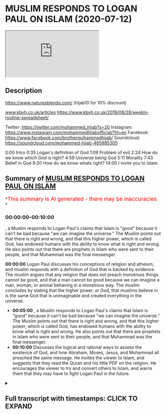 # MUSLIM RESPONDS TO LOGAN PAUL ON ISLAM (2020-07-12)

<iframe loading='lazy' allow='autoplay' src='https://www.youtube.com/embed/W7CdWzs8Lfg'></iframe>

## Description

<https://www.naturesblends.com/> (hijab10 for 10% discount)

www.kbyh.co.uk/articles
<https://www.kbyh.co.uk/2019/08/28/weekly-routine-spreadsheet/>

Twitter: <https://twitter.com/mohammed_hijab?s=20>
Instagram: <https://www.instagram.com/mohammedhijabofficial/?hl=en>
Facebook: <https://www.facebook.com/brothermohammedhijab/>
Soundcloud: <https://soundcloud.com/mohammed-hijab-465985305>

0:00 Intro
0:35 Logan's definition of God
1:09 Problem of evil
2:24 How do we know which God is right?
4:59 Universe being God
5:11 Morality
7:43 Belief in God
9:20 How do we know whats right?
14:00 I invite you to Islam

## Summary of [MUSLIM RESPONDS TO LOGAN PAUL ON ISLAM](https://www.youtube.com/watch?v=W7CdWzs8Lfg)

*<span style="color:red; font-size:125%">This summary is AI generated - there may be inaccuracies</span>. *

### <a onclick="modifyYTiframeseektime('0')">00:00:00-00:10:00</a>

, a Muslim responds to Logan Paul's claims that Islam is "good" because it can't be bad because "we can imagine the universe." The Muslim points out that there is right and wrong, and that this higher power, which is called God, has endowed humans with the ability to know what is right and wrong. He also points out that there are prophets in Islam who were sent to their people, and that Muhammad was the final messenger.

**<a onclick="modifyYTiframeseektime('0')">00:00:00</a>** Logan Paul discusses his conceptions of religion and atheism, and muslim responds with a definition of God that is backed by evidence. The muslim argues that any religion that does not preach monstrous things cannot be good, and that a man cannot be good because we can imagine a man, woman, or animal behaving in a monstrous way. The muslim concludes by stating that the higher power, or God, that muslims believe in is the same God that is unimaginable and created everything in the universe.

* **<a onclick="modifyYTiframeseektime('300')">00:05:00</a>** , a Muslim responds to Logan Paul's claims that Islam is "good" because it can't be bad because "we can imagine the universe." The Muslim points out that there is right and wrong, and that this higher power, which is called God, has endowed humans with the ability to know what is right and wrong. He also points out that there are prophets in Islam who were sent to their people, and that Muhammad was the final messenger.
* **<a onclick="modifyYTiframeseektime('600')">00:10:00</a>** Discusses the logical and rational ways to assess the existence of God, and how Abraham, Moses, Jesus, and Muhammad all preached the same message. He invites the viewer to Islam, and suggests that they read the Quran and his little PDF on the religion. He encourages the viewer to try and convert others to Islam, and warns them that they may have to fight Logan Paul in the future.

<details><summary><h2>Full transcript with timestamps: CLICK TO EXPAND</h2></summary>

<a onclick="modifyYTiframeseektime('0')">0:00:00</a> make sure that you try these supplements  
<a onclick="modifyYTiframeseektime('3')">0:00:03</a> out there very very good very healthy  
<a onclick="modifyYTiframeseektime('5')">0:00:05</a> natural and you can check the link in  
<a onclick="modifyYTiframeseektime('9')">0:00:09</a> the description box that is nature's  
<a onclick="modifyYTiframeseektime('11')">0:00:11</a> blend black seed oil and they have other  
<a onclick="modifyYTiframeseektime('13')">0:00:13</a> things as well  
<a onclick="modifyYTiframeseektime('14')">0:00:14</a> Music  
<a onclick="modifyYTiframeseektime('19')">0:00:19</a> so I was watching this really  
<a onclick="modifyYTiframeseektime('21')">0:00:21</a> interesting podcast from Logan pool and  
<a onclick="modifyYTiframeseektime('22')">0:00:22</a> what he was talking about in that  
<a onclick="modifyYTiframeseektime('24')">0:00:24</a> podcast was some of his conceptions  
<a onclick="modifyYTiframeseektime('26')">0:00:26</a> about religion and I found it intriguing  
<a onclick="modifyYTiframeseektime('27')">0:00:27</a> so I wanted to respond to it the first  
<a onclick="modifyYTiframeseektime('30')">0:00:30</a> thing he says which I found really  
<a onclick="modifyYTiframeseektime('31')">0:00:31</a> intriguing is how he defines what he  
<a onclick="modifyYTiframeseektime('34')">0:00:34</a> believes in so he says III I think  
<a onclick="modifyYTiframeseektime('36')">0:00:36</a> there's some sort of unimaginable thing  
<a onclick="modifyYTiframeseektime('42')">0:00:42</a> that made us in this universe and  
<a onclick="modifyYTiframeseektime('44')">0:00:44</a> everything around us and that for me is  
<a onclick="modifyYTiframeseektime('46')">0:00:46</a> a great definition of God so that takes  
<a onclick="modifyYTiframeseektime('48')">0:00:48</a> him firmly out of atheism and  
<a onclick="modifyYTiframeseektime('50')">0:00:50</a> agnosticism and into at least deism or  
<a onclick="modifyYTiframeseektime('52')">0:00:52</a> theism which is the idea of believing in  
<a onclick="modifyYTiframeseektime('55')">0:00:55</a> God which is actually the position of at  
<a onclick="modifyYTiframeseektime('57')">0:00:57</a> least ninety percent of the American  
<a onclick="modifyYTiframeseektime('59')">0:00:59</a> population according to Pew Research now  
<a onclick="modifyYTiframeseektime('62')">0:01:02</a> the questions that he had which was  
<a onclick="modifyYTiframeseektime('63')">0:01:03</a> confused about was questions relating to  
<a onclick="modifyYTiframeseektime('66')">0:01:06</a> the problem of evil the fact that in his  
<a onclick="modifyYTiframeseektime('69')">0:01:09</a> words religion faith whatever you want  
<a onclick="modifyYTiframeseektime('72')">0:01:12</a> to call it has has led to the deaths of  
<a onclick="modifyYTiframeseektime('75')">0:01:15</a> too many people has led to the the  
<a onclick="modifyYTiframeseektime('77')">0:01:17</a> trauma of too many children and I agree  
<a onclick="modifyYTiframeseektime('79')">0:01:19</a> with a locum poll on that point religion  
<a onclick="modifyYTiframeseektime('82')">0:01:22</a> has actually led to all of those things  
<a onclick="modifyYTiframeseektime('83')">0:01:23</a> but just because religion has led to  
<a onclick="modifyYTiframeseektime('86')">0:01:26</a> those things or the practitioners of  
<a onclick="modifyYTiframeseektime('89')">0:01:29</a> particular religions have done those  
<a onclick="modifyYTiframeseektime('91')">0:01:31</a> things it doesn't mean that said  
<a onclick="modifyYTiframeseektime('92')">0:01:32</a> religions preach those things  
<a onclick="modifyYTiframeseektime('94')">0:01:34</a> so listen differentiation here we have  
<a onclick="modifyYTiframeseektime('96')">0:01:36</a> to differentiate between what religious  
<a onclick="modifyYTiframeseektime('98')">0:01:38</a> people do in the name of religion and  
<a onclick="modifyYTiframeseektime('100')">0:01:40</a> what religions actually say and if you  
<a onclick="modifyYTiframeseektime('103')">0:01:43</a> want to know what religions actually say  
<a onclick="modifyYTiframeseektime('104')">0:01:44</a> you have to read and see as for us as  
<a onclick="modifyYTiframeseektime('107')">0:01:47</a> Muslims it's very clear though we have  
<a onclick="modifyYTiframeseektime('109')">0:01:49</a> bad press and there's lots of things  
<a onclick="modifyYTiframeseektime('111')">0:01:51</a> being said about us the Quran makes it  
<a onclick="modifyYTiframeseektime('113')">0:01:53</a> very clear that what was someone who  
<a onclick="modifyYTiframeseektime('115')">0:01:55</a> kills one person is like killing all of  
<a onclick="modifyYTiframeseektime('116')">0:01:56</a> humanity and the Prophet Muhammad told  
<a onclick="modifyYTiframeseektime('119')">0:01:59</a> us that when I tell my hidden Lemire  
<a onclick="modifyYTiframeseektime('122')">0:02:02</a> ahead yeah tell Jenna whoever kills a  
<a onclick="modifyYTiframeseektime('124')">0:02:04</a> noncombatant non-believer will not smell  
<a onclick="modifyYTiframeseektime('127')">0:02:07</a> the fragrance of heaven including women  
<a onclick="modifyYTiframeseektime('130')">0:02:10</a> and children which in another hadith he  
<a onclick="modifyYTiframeseektime('131')">0:02:11</a> says so despite the  
<a onclick="modifyYTiframeseektime('133')">0:02:13</a> that many religious practitioners act in  
<a onclick="modifyYTiframeseektime('135')">0:02:15</a> monstrous ways it doesn't necessitate  
<a onclick="modifyYTiframeseektime('137')">0:02:17</a> that those religions themselves preach  
<a onclick="modifyYTiframeseektime('140')">0:02:20</a> monstrous things and I think that's an  
<a onclick="modifyYTiframeseektime('142')">0:02:22</a> important crucial differentiation yeah I  
<a onclick="modifyYTiframeseektime('144')">0:02:24</a> I'm not sure I can fully wrap my head  
<a onclick="modifyYTiframeseektime('147')">0:02:27</a> around so many people telling me  
<a onclick="modifyYTiframeseektime('150')">0:02:30</a> different things about their God another  
<a onclick="modifyYTiframeseektime('152')">0:02:32</a> thing he said is that there's so many  
<a onclick="modifyYTiframeseektime('154')">0:02:34</a> different gods and how do we know which  
<a onclick="modifyYTiframeseektime('156')">0:02:36</a> one is the right one well the one you  
<a onclick="modifyYTiframeseektime('157')">0:02:37</a> defined is the right one  
<a onclick="modifyYTiframeseektime('159')">0:02:39</a> you see this is very important you know  
<a onclick="modifyYTiframeseektime('160')">0:02:40</a> you have already Intuit it yeah through  
<a onclick="modifyYTiframeseektime('164')">0:02:44</a> intuition yeah inherently as you put it  
<a onclick="modifyYTiframeseektime('167')">0:02:47</a> in another place in your podcast you  
<a onclick="modifyYTiframeseektime('169')">0:02:49</a> have you have an inherent idea of what  
<a onclick="modifyYTiframeseektime('171')">0:02:51</a> God is the higher power which is  
<a onclick="modifyYTiframeseektime('173')">0:02:53</a> unimaginable that created us in the  
<a onclick="modifyYTiframeseektime('174')">0:02:54</a> universe you put it perfectly I couldn't  
<a onclick="modifyYTiframeseektime('177')">0:02:57</a> have said it any better way that creates  
<a onclick="modifyYTiframeseektime('179')">0:02:59</a> a God that we believe in now this is  
<a onclick="modifyYTiframeseektime('181')">0:03:01</a> backed by evidence there's many people  
<a onclick="modifyYTiframeseektime('183')">0:03:03</a> there was a there was a 2011 study that  
<a onclick="modifyYTiframeseektime('186')">0:03:06</a> was that shows that children that are  
<a onclick="modifyYTiframeseektime('189')">0:03:09</a> born with this belief in a higher power  
<a onclick="modifyYTiframeseektime('191')">0:03:11</a> now when they're this is in 2011 by  
<a onclick="modifyYTiframeseektime('194')">0:03:14</a> Justin Berra in the Oxford or  
<a onclick="modifyYTiframeseektime('195')">0:03:15</a> anthropological society that people are  
<a onclick="modifyYTiframeseektime('198')">0:03:18</a> born with this belief you have that  
<a onclick="modifyYTiframeseektime('199')">0:03:19</a> belief you've expressed that belief the  
<a onclick="modifyYTiframeseektime('201')">0:03:21</a> question is do we believe yeah that the  
<a onclick="modifyYTiframeseektime('204')">0:03:24</a> higher power is a man is it conceivable  
<a onclick="modifyYTiframeseektime('207')">0:03:27</a> that without socialization that we  
<a onclick="modifyYTiframeseektime('209')">0:03:29</a> believe that Jesus is God for the sake  
<a onclick="modifyYTiframeseektime('211')">0:03:31</a> of anger that's the Christian narrative  
<a onclick="modifyYTiframeseektime('213')">0:03:33</a> that Jesus is God could you imagine a  
<a onclick="modifyYTiframeseektime('216')">0:03:36</a> child being born believing there's a  
<a onclick="modifyYTiframeseektime('218')">0:03:38</a> person called Jesus Christ and not only  
<a onclick="modifyYTiframeseektime('220')">0:03:40</a> that there's a person called Jesus  
<a onclick="modifyYTiframeseektime('221')">0:03:41</a> Christ that he's God but not only that  
<a onclick="modifyYTiframeseektime('223')">0:03:43</a> he's God by he's part of a Trinity that  
<a onclick="modifyYTiframeseektime('225')">0:03:45</a> the father is God the Son is God and the  
<a onclick="modifyYTiframeseektime('226')">0:03:46</a> Holy Spirit is God and all three are God  
<a onclick="modifyYTiframeseektime('228')">0:03:48</a> all three persons are one person and all  
<a onclick="modifyYTiframeseektime('232')">0:03:52</a> three persons are one and that that is  
<a onclick="modifyYTiframeseektime('235')">0:03:55</a> God is that something you think without  
<a onclick="modifyYTiframeseektime('236')">0:03:56</a> socialization that people would be would  
<a onclick="modifyYTiframeseektime('239')">0:03:59</a> come about with I don't think so the  
<a onclick="modifyYTiframeseektime('242')">0:04:02</a> idea is what you said the definition of  
<a onclick="modifyYTiframeseektime('244')">0:04:04</a> God is the unimaginable to put it in  
<a onclick="modifyYTiframeseektime('248')">0:04:08</a> your thing that created us in the  
<a onclick="modifyYTiframeseektime('249')">0:04:09</a> universe which is not a man because it  
<a onclick="modifyYTiframeseektime('251')">0:04:11</a> can't be a man because a man is created  
<a onclick="modifyYTiframeseektime('253')">0:04:13</a> it can't be a woman  
<a onclick="modifyYTiframeseektime('255')">0:04:15</a> it can't be a child it can't be a it  
<a onclick="modifyYTiframeseektime('258')">0:04:18</a> can't be something which dies because  
<a onclick="modifyYTiframeseektime('260')">0:04:20</a> God can't die God can't rests you see  
<a onclick="modifyYTiframeseektime('262')">0:04:22</a> the idea the question of different gods  
<a onclick="modifyYTiframeseektime('265')">0:04:25</a> which God to choose from is the God  
<a onclick="modifyYTiframeseektime('266')">0:04:26</a> you already know is exists the the one  
<a onclick="modifyYTiframeseektime('269')">0:04:29</a> that you have mentioned the one who's  
<a onclick="modifyYTiframeseektime('271')">0:04:31</a> unimaginable thing that created us in  
<a onclick="modifyYTiframeseektime('273')">0:04:33</a> the universe that's the right one now  
<a onclick="modifyYTiframeseektime('275')">0:04:35</a> the first thing to do  
<a onclick="modifyYTiframeseektime('276')">0:04:36</a> because you've said that there's so many  
<a onclick="modifyYTiframeseektime('277')">0:04:37</a> different notions of God how do you know  
<a onclick="modifyYTiframeseektime('280')">0:04:40</a> which is the right one anything which  
<a onclick="modifyYTiframeseektime('281')">0:04:41</a> doesn't fit that paradigm which is your  
<a onclick="modifyYTiframeseektime('283')">0:04:43</a> paradigm yeah  
<a onclick="modifyYTiframeseektime('285')">0:04:45</a> cannot be good yeah you dis your  
<a onclick="modifyYTiframeseektime('287')">0:04:47</a> definition anything that doesn't fit  
<a onclick="modifyYTiframeseektime('288')">0:04:48</a> this cannot be good so a man can't be  
<a onclick="modifyYTiframeseektime('290')">0:04:50</a> good because we can imagine a man a  
<a onclick="modifyYTiframeseektime('292')">0:04:52</a> woman can't be good because we can  
<a onclick="modifyYTiframeseektime('294')">0:04:54</a> imagine a woman a an animal can't be  
<a onclick="modifyYTiframeseektime('297')">0:04:57</a> good the universe which are the people  
<a onclick="modifyYTiframeseektime('300')">0:05:00</a> who believe good stuff they talk to the  
<a onclick="modifyYTiframeseektime('301')">0:05:01</a> universe I do which we're gonna come to  
<a onclick="modifyYTiframeseektime('303')">0:05:03</a> can't be good because we can imagine the  
<a onclick="modifyYTiframeseektime('306')">0:05:06</a> universe and the universe was itself a  
<a onclick="modifyYTiframeseektime('309')">0:05:09</a> created thing we're gonna come to this I  
<a onclick="modifyYTiframeseektime('311')">0:05:11</a> think I think the universally accepted  
<a onclick="modifyYTiframeseektime('314')">0:05:14</a> definition of good is like you know  
<a onclick="modifyYTiframeseektime('316')">0:05:16</a> right and wrong you know and something's  
<a onclick="modifyYTiframeseektime('319')">0:05:19</a> right morality general morality we wrap  
<a onclick="modifyYTiframeseektime('321')">0:05:21</a> so you say which is really interesting  
<a onclick="modifyYTiframeseektime('323')">0:05:23</a> because you have a moral position this  
<a onclick="modifyYTiframeseektime('325')">0:05:25</a> is very fine moral position you say you  
<a onclick="modifyYTiframeseektime('328')">0:05:28</a> know what's right and wrong and you can  
<a onclick="modifyYTiframeseektime('331')">0:05:31</a> know what's right and wrong but once  
<a onclick="modifyYTiframeseektime('333')">0:05:33</a> again how do you know you're gonna say  
<a onclick="modifyYTiframeseektime('334')">0:05:34</a> it's kind of it like intuited in the  
<a onclick="modifyYTiframeseektime('336')">0:05:36</a> same way that you know there's an  
<a onclick="modifyYTiframeseektime('337')">0:05:37</a> unimaginable power but then once again  
<a onclick="modifyYTiframeseektime('339')">0:05:39</a> that's I want you to know that that's  
<a onclick="modifyYTiframeseektime('341')">0:05:41</a> against materialist nihilist and  
<a onclick="modifyYTiframeseektime('343')">0:05:43</a> atheistic discourse like for an atheist  
<a onclick="modifyYTiframeseektime('346')">0:05:46</a> there's no way of proving what's right  
<a onclick="modifyYTiframeseektime('347')">0:05:47</a> and wrong you have to understand this  
<a onclick="modifyYTiframeseektime('348')">0:05:48</a> point for someone who does not believe  
<a onclick="modifyYTiframeseektime('350')">0:05:50</a> in a higher power that in Dowell's human  
<a onclick="modifyYTiframeseektime('352')">0:05:52</a> beings with morality the question would  
<a onclick="modifyYTiframeseektime('354')">0:05:54</a> be how would they go about finding out  
<a onclick="modifyYTiframeseektime('356')">0:05:56</a> what's right and wrong yeah it would be  
<a onclick="modifyYTiframeseektime('358')">0:05:58</a> what society comes together and decides  
<a onclick="modifyYTiframeseektime('360')">0:06:00</a> which one Society can decide one thing  
<a onclick="modifyYTiframeseektime('362')">0:06:02</a> and other Society will decide another  
<a onclick="modifyYTiframeseektime('364')">0:06:04</a> thing and historically we've seen  
<a onclick="modifyYTiframeseektime('366')">0:06:06</a> differences in the way people think of  
<a onclick="modifyYTiframeseektime('368')">0:06:08</a> right and wrong so how do we know right  
<a onclick="modifyYTiframeseektime('371')">0:06:11</a> and wrong exist in the first place so  
<a onclick="modifyYTiframeseektime('373')">0:06:13</a> we'd have to say that the thing that  
<a onclick="modifyYTiframeseektime('375')">0:06:15</a> endowed us with this belief in right and  
<a onclick="modifyYTiframeseektime('378')">0:06:18</a> wrong is that higher power the  
<a onclick="modifyYTiframeseektime('379')">0:06:19</a> unimaginable creator that created us in  
<a onclick="modifyYTiframeseektime('382')">0:06:22</a> the universe  
<a onclick="modifyYTiframeseektime('382')">0:06:22</a> okay so there's right and wrong which is  
<a onclick="modifyYTiframeseektime('385')">0:06:25</a> morality but then there's also this  
<a onclick="modifyYTiframeseektime('387')">0:06:27</a> higher power so that the right and wrong  
<a onclick="modifyYTiframeseektime('389')">0:06:29</a> comes from the higher power that would  
<a onclick="modifyYTiframeseektime('391')">0:06:31</a> be something which follows right so I  
<a onclick="modifyYTiframeseektime('394')">0:06:34</a> want you to think about that having sex  
<a onclick="modifyYTiframeseektime('396')">0:06:36</a> before marriage isn't in my opinion  
<a onclick="modifyYTiframeseektime('398')">0:06:38</a> wrong but  
<a onclick="modifyYTiframeseektime('400')">0:06:40</a> according to religion it is you said  
<a onclick="modifyYTiframeseektime('402')">0:06:42</a> having sex before marriage in your  
<a onclick="modifyYTiframeseektime('403')">0:06:43</a> opinion is not wrong but the problem  
<a onclick="modifyYTiframeseektime('405')">0:06:45</a> with this postulation here rather Logan  
<a onclick="modifyYTiframeseektime('408')">0:06:48</a> the problem with this postulation is the  
<a onclick="modifyYTiframeseektime('411')">0:06:51</a> fact that how do you know this is my  
<a onclick="modifyYTiframeseektime('413')">0:06:53</a> question how do you know that that was  
<a onclick="modifyYTiframeseektime('414')">0:06:54</a> an associate belief system you have  
<a onclick="modifyYTiframeseektime('417')">0:06:57</a> because in philosophy they or even in  
<a onclick="modifyYTiframeseektime('419')">0:06:59</a> psychology they have nature versus  
<a onclick="modifyYTiframeseektime('421')">0:07:01</a> nurture right you either born believing  
<a onclick="modifyYTiframeseektime('423')">0:07:03</a> in something like you say you believe in  
<a onclick="modifyYTiframeseektime('424')">0:07:04</a> a higher power intuitively yeah or even  
<a onclick="modifyYTiframeseektime('428')">0:07:08</a> morality isn't rooted for you or your  
<a onclick="modifyYTiframeseektime('432')">0:07:12</a> socialized into that belief system so  
<a onclick="modifyYTiframeseektime('434')">0:07:14</a> how do you know that your believe that  
<a onclick="modifyYTiframeseektime('436')">0:07:16</a> marriage or having sex before marriage  
<a onclick="modifyYTiframeseektime('438')">0:07:18</a> is not something which is in fact  
<a onclick="modifyYTiframeseektime('440')">0:07:20</a> socialized as a product as a social  
<a onclick="modifyYTiframeseektime('443')">0:07:23</a> construct of the 21st century in the  
<a onclick="modifyYTiframeseektime('444')">0:07:24</a> Western world it becomes very difficult  
<a onclick="modifyYTiframeseektime('446')">0:07:26</a> to discern what comes from society and  
<a onclick="modifyYTiframeseektime('450')">0:07:30</a> what comes from the self which is why  
<a onclick="modifyYTiframeseektime('453')">0:07:33</a> there's a need for a higher prescriptive  
<a onclick="modifyYTiframeseektime('456')">0:07:36</a> Authority which we call God to give us  
<a onclick="modifyYTiframeseektime('460')">0:07:40</a> the exact guidelines on how to live life  
<a onclick="modifyYTiframeseektime('462')">0:07:42</a> you see and that higher prescriptive  
<a onclick="modifyYTiframeseektime('466')">0:07:46</a> Authority which is called God the higher  
<a onclick="modifyYTiframeseektime('468')">0:07:48</a> the unimaginable thing that created us  
<a onclick="modifyYTiframeseektime('471')">0:07:51</a> in the universe to use your term must  
<a onclick="modifyYTiframeseektime('474')">0:07:54</a> send that those prescriptions through  
<a onclick="modifyYTiframeseektime('477')">0:07:57</a> means which we can access you see so our  
<a onclick="modifyYTiframeseektime('481')">0:08:01</a> narrative Logan as Muslims is that we  
<a onclick="modifyYTiframeseektime('484')">0:08:04</a> are born believing in God just like you  
<a onclick="modifyYTiframeseektime('486')">0:08:06</a> do this is called the fitrah the fitra  
<a onclick="modifyYTiframeseektime('489')">0:08:09</a> is an innate predisposition to believing  
<a onclick="modifyYTiframeseektime('492')">0:08:12</a> one God the Creator God the powerful God  
<a onclick="modifyYTiframeseektime('495')">0:08:15</a> the one that's all-powerful that the one  
<a onclick="modifyYTiframeseektime('497')">0:08:17</a> that's not a man is not a woman it's not  
<a onclick="modifyYTiframeseektime('499')">0:08:19</a> Jesus is not God doesn't die on the  
<a onclick="modifyYTiframeseektime('501')">0:08:21</a> cross it doesn't rest on the seventh day  
<a onclick="modifyYTiframeseektime('503')">0:08:23</a> God isn't not all of those things for  
<a onclick="modifyYTiframeseektime('505')">0:08:25</a> the Muslim God is the unimaginable  
<a onclick="modifyYTiframeseektime('508')">0:08:28</a> creator that created us and the universe  
<a onclick="modifyYTiframeseektime('511')">0:08:31</a> the unimaginable thing that created us  
<a onclick="modifyYTiframeseektime('514')">0:08:34</a> and the universe your definition of God  
<a onclick="modifyYTiframeseektime('516')">0:08:36</a> is the Muslim definition of God the  
<a onclick="modifyYTiframeseektime('518')">0:08:38</a> Christian definition of God is that God  
<a onclick="modifyYTiframeseektime('519')">0:08:39</a> is the Father the Son and the Holy  
<a onclick="modifyYTiframeseektime('522')">0:08:42</a> Spirit and all three are God this is not  
<a onclick="modifyYTiframeseektime('525')">0:08:45</a> the Muslim definition that's how you do  
<a onclick="modifyYTiframeseektime('527')">0:08:47</a> demarcate between religions here so God  
<a onclick="modifyYTiframeseektime('532')">0:08:52</a> who is this Oh powerful  
<a onclick="modifyYTiframeseektime('534')">0:08:54</a> agency has endowed us with an ability to  
<a onclick="modifyYTiframeseektime('538')">0:08:58</a> know what's right and wrong yes but also  
<a onclick="modifyYTiframeseektime('541')">0:09:01</a> their guidance yeah which is in the case  
<a onclick="modifyYTiframeseektime('546')">0:09:06</a> of the old prophets Abraham Moses Jesus  
<a onclick="modifyYTiframeseektime('548')">0:09:08</a> was there books too that they were sent  
<a onclick="modifyYTiframeseektime('551')">0:09:11</a> to their people and we believe that  
<a onclick="modifyYTiframeseektime('552')">0:09:12</a> prophet muhammad was the final messenger  
<a onclick="modifyYTiframeseektime('554')">0:09:14</a> which was sent to all human human beings  
<a onclick="modifyYTiframeseektime('557')">0:09:17</a> okay so bear in mind that's the  
<a onclick="modifyYTiframeseektime('558')">0:09:18</a> narrative of Islam this or I get confuse  
<a onclick="modifyYTiframeseektime('560')">0:09:20</a> like like who's right and who's wrong  
<a onclick="modifyYTiframeseektime('562')">0:09:22</a> are Muslims wrong because they're Muslim  
<a onclick="modifyYTiframeseektime('564')">0:09:24</a> our Christians are wrong because they're  
<a onclick="modifyYTiframeseektime('566')">0:09:26</a> Christian 8/4 you asked a very good and  
<a onclick="modifyYTiframeseektime('569')">0:09:29</a> inquisitive and powerful question how do  
<a onclick="modifyYTiframeseektime('572')">0:09:32</a> we know what's right and wrong my answer  
<a onclick="modifyYTiframeseektime('575')">0:09:35</a> to you is this listen Logan listen to me  
<a onclick="modifyYTiframeseektime('577')">0:09:37</a> Logan yeah my answer to is this you know  
<a onclick="modifyYTiframeseektime('581')">0:09:41</a> what's right and wrong by using all the  
<a onclick="modifyYTiframeseektime('583')">0:09:43</a> tools at your disposal now what are your  
<a onclick="modifyYTiframeseektime('586')">0:09:46</a> tools that you know what's right and  
<a onclick="modifyYTiframeseektime('588')">0:09:48</a> wrong with number one intuition it's a  
<a onclick="modifyYTiframeseektime('591')">0:09:51</a> very powerful thing how do you know you  
<a onclick="modifyYTiframeseektime('592')">0:09:52</a> exist I think therefore I am  
<a onclick="modifyYTiframeseektime('595')">0:09:55</a> yeah but you can even go further you  
<a onclick="modifyYTiframeseektime('598')">0:09:58</a> know you are because you know you are  
<a onclick="modifyYTiframeseektime('600')">0:10:00</a> self-evident right so the same intuition  
<a onclick="modifyYTiframeseektime('604')">0:10:04</a> that you used to gauge that there was a  
<a onclick="modifyYTiframeseektime('606')">0:10:06</a> higher authority yeah is the same  
<a onclick="modifyYTiframeseektime('609')">0:10:09</a> intuition you can use to determine what  
<a onclick="modifyYTiframeseektime('611')">0:10:11</a> the higher authority isn't like  
<a onclick="modifyYTiframeseektime('613')">0:10:13</a> imaginable it's not a man you know it  
<a onclick="modifyYTiframeseektime('616')">0:10:16</a> already  
<a onclick="modifyYTiframeseektime('616')">0:10:16</a> okay so intuition is one of those tools  
<a onclick="modifyYTiframeseektime('619')">0:10:19</a> another tool is logic or rationality so  
<a onclick="modifyYTiframeseektime('623')">0:10:23</a> God can can God be if God is  
<a onclick="modifyYTiframeseektime('626')">0:10:26</a> all-powerful and is the the all creator  
<a onclick="modifyYTiframeseektime('628')">0:10:28</a> and being can God be in time in the  
<a onclick="modifyYTiframeseektime('634')">0:10:34</a> sense that he was created no God cannot  
<a onclick="modifyYTiframeseektime('637')">0:10:37</a> be created because that would mean that  
<a onclick="modifyYTiframeseektime('640')">0:10:40</a> he has a beginning can gonna have a  
<a onclick="modifyYTiframeseektime('641')">0:10:41</a> beginning no you see can God and I as  
<a onclick="modifyYTiframeseektime('646')">0:10:46</a> the Christians say that God died on the  
<a onclick="modifyYTiframeseektime('648')">0:10:48</a> cross we would say that goes against  
<a onclick="modifyYTiframeseektime('649')">0:10:49</a> rationality in logic can God have a mum  
<a onclick="modifyYTiframeseektime('652')">0:10:52</a> okay how could God have a mum you see  
<a onclick="modifyYTiframeseektime('656')">0:10:56</a> when God is meant to be the the the  
<a onclick="modifyYTiframeseektime('658')">0:10:58</a> unimaginable creator of all things me  
<a onclick="modifyYTiframeseektime('660')">0:11:00</a> and you right according to your  
<a onclick="modifyYTiframeseektime('662')">0:11:02</a> definition so we know we can use  
<a onclick="modifyYTiframeseektime('664')">0:11:04</a> intuition we can use rationality and  
<a onclick="modifyYTiframeseektime('667')">0:11:07</a> logic  
<a onclick="modifyYTiframeseektime('667')">0:11:07</a> to demonstrate what God is and what God  
<a onclick="modifyYTiframeseektime('670')">0:11:10</a> is not yeah so that's that's to answer  
<a onclick="modifyYTiframeseektime('673')">0:11:13</a> your second question and what I'm gonna  
<a onclick="modifyYTiframeseektime('675')">0:11:15</a> do is I'm gonna attach something on the  
<a onclick="modifyYTiframeseektime('677')">0:11:17</a> comment section in the description box  
<a onclick="modifyYTiframeseektime('678')">0:11:18</a> of this video which will give you a  
<a onclick="modifyYTiframeseektime('680')">0:11:20</a> secondary question which is how do we  
<a onclick="modifyYTiframeseektime('683')">0:11:23</a> know that the Prophet Muhammad who we  
<a onclick="modifyYTiframeseektime('684')">0:11:24</a> say as Muslims is in fact a true prophet  
<a onclick="modifyYTiframeseektime('687')">0:11:27</a> so we will say use the same tools use  
<a onclick="modifyYTiframeseektime('689')">0:11:29</a> your logic and rationale a I've written  
<a onclick="modifyYTiframeseektime('692')">0:11:32</a> a very small piece maybe will take you  
<a onclick="modifyYTiframeseektime('695')">0:11:35</a> ten minutes to read maybe even less yeah  
<a onclick="modifyYTiframeseektime('697')">0:11:37</a> on the evidence is that Prophet Muhammad  
<a onclick="modifyYTiframeseektime('701')">0:11:41</a> who's the final prophet we believe is  
<a onclick="modifyYTiframeseektime('702')">0:11:42</a> for all human beings has come with so  
<a onclick="modifyYTiframeseektime('705')">0:11:45</a> please read that in your spare time it  
<a onclick="modifyYTiframeseektime('706')">0:11:46</a> will increase your cultural capital yeah  
<a onclick="modifyYTiframeseektime('709')">0:11:49</a> it will increase your intelligence and  
<a onclick="modifyYTiframeseektime('710')">0:11:50</a> it'll make you a more cultured person  
<a onclick="modifyYTiframeseektime('713')">0:11:53</a> that can discern between different  
<a onclick="modifyYTiframeseektime('714')">0:11:54</a> theologies and religion so if you have  
<a onclick="modifyYTiframeseektime('717')">0:11:57</a> time please take your time to read that  
<a onclick="modifyYTiframeseektime('719')">0:11:59</a> and that after obviously you can read  
<a onclick="modifyYTiframeseektime('720')">0:12:00</a> the Quran as well which is the holy book  
<a onclick="modifyYTiframeseektime('722')">0:12:02</a> of the Muslims you see at 9 minute on 5  
<a onclick="modifyYTiframeseektime('726')">0:12:06</a> seconds you say something really  
<a onclick="modifyYTiframeseektime('727')">0:12:07</a> powerful you're saying you're talking to  
<a onclick="modifyYTiframeseektime('729')">0:12:09</a> the you talk to the universe but I would  
<a onclick="modifyYTiframeseektime('733')">0:12:13</a> say to you look talking to the universe  
<a onclick="modifyYTiframeseektime('735')">0:12:15</a> what you're really saying because you  
<a onclick="modifyYTiframeseektime('736')">0:12:16</a> said in another place that you wish  
<a onclick="modifyYTiframeseektime('737')">0:12:17</a> certain things to the universe which  
<a onclick="modifyYTiframeseektime('740')">0:12:20</a> basically what you're describing is  
<a onclick="modifyYTiframeseektime('741')">0:12:21</a> something called supplication which is  
<a onclick="modifyYTiframeseektime('743')">0:12:23</a> really a kind of prayer right when  
<a onclick="modifyYTiframeseektime('745')">0:12:25</a> you're praying to the universe and you  
<a onclick="modifyYTiframeseektime('747')">0:12:27</a> think that the universe is going to give  
<a onclick="modifyYTiframeseektime('748')">0:12:28</a> you something but the problem is that  
<a onclick="modifyYTiframeseektime('750')">0:12:30</a> the universe doesn't have any agency ok  
<a onclick="modifyYTiframeseektime('753')">0:12:33</a> the universe does is not have agency  
<a onclick="modifyYTiframeseektime('755')">0:12:35</a> it's an inanimate thing so you have to  
<a onclick="modifyYTiframeseektime('758')">0:12:38</a> think about and this is what the Quran  
<a onclick="modifyYTiframeseektime('760')">0:12:40</a> says you know Abraham who we believe is  
<a onclick="modifyYTiframeseektime('762')">0:12:42</a> a prophet who came to his people he said  
<a onclick="modifyYTiframeseektime('766')">0:12:46</a> to he said to his people he said that  
<a onclick="modifyYTiframeseektime('771')">0:12:51</a> they were worshipping certain you know  
<a onclick="modifyYTiframeseektime('773')">0:12:53</a> idols and stuff he said hell yes Malcolm  
<a onclick="modifyYTiframeseektime('776')">0:12:56</a> yeah  
<a onclick="modifyYTiframeseektime('777')">0:12:57</a> if tear down can they hear you if you're  
<a onclick="modifyYTiframeseektime('780')">0:13:00</a> calling to them listen to the question  
<a onclick="modifyYTiframeseektime('782')">0:13:02</a> of Abraham in the Quran can they hear  
<a onclick="modifyYTiframeseektime('785')">0:13:05</a> you if you call to them oh we I'm found  
<a onclick="modifyYTiframeseektime('788')">0:13:08</a> I come oh my I come a yard all wrong Oh  
<a onclick="modifyYTiframeseektime('791')">0:13:11</a> can they benefit you or harm you right  
<a onclick="modifyYTiframeseektime('795')">0:13:15</a> so can the universe benefit you or can  
<a onclick="modifyYTiframeseektime('798')">0:13:18</a> it harm you as you have you got  
<a onclick="modifyYTiframeseektime('800')">0:13:20</a> experience of that have you go ever  
<a onclick="modifyYTiframeseektime('801')">0:13:21</a> of that has come to universe here you  
<a onclick="modifyYTiframeseektime('804')">0:13:24</a> right and what's the evidence of that  
<a onclick="modifyYTiframeseektime('806')">0:13:26</a> it's an inanimate object or entity so in  
<a onclick="modifyYTiframeseektime('810')">0:13:30</a> that case the universe itself is not the  
<a onclick="modifyYTiframeseektime('813')">0:13:33</a> thing or the the agency which you should  
<a onclick="modifyYTiframeseektime('817')">0:13:37</a> direct your supplication we would say it  
<a onclick="modifyYTiframeseektime('819')">0:13:39</a> makes more sense wouldn't it you would  
<a onclick="modifyYTiframeseektime('821')">0:13:41</a> probably agree with me hopefully that  
<a onclick="modifyYTiframeseektime('823')">0:13:43</a> you should be directing your veneration  
<a onclick="modifyYTiframeseektime('826')">0:13:46</a> and your supplication to the creator of  
<a onclick="modifyYTiframeseektime('829')">0:13:49</a> the universe yeah that's what we should  
<a onclick="modifyYTiframeseektime('833')">0:13:53</a> that's the the prophetic way of Abraham  
<a onclick="modifyYTiframeseektime('835')">0:13:55</a> Moses Jesus and all of the prophets that  
<a onclick="modifyYTiframeseektime('837')">0:13:57</a> came including the final prophet prophet  
<a onclick="modifyYTiframeseektime('839')">0:13:59</a> Muhammad and with that logan paul i  
<a onclick="modifyYTiframeseektime('841')">0:14:01</a> invite you to islam yeah you seem like a  
<a onclick="modifyYTiframeseektime('844')">0:14:04</a> very sincere person you know i invited  
<a onclick="modifyYTiframeseektime('846')">0:14:06</a> to slam and write you to the religion of  
<a onclick="modifyYTiframeseektime('849')">0:14:09</a> islam read the quran read my my my  
<a onclick="modifyYTiframeseektime('851')">0:14:11</a> little clearly my little PDF that I've  
<a onclick="modifyYTiframeseektime('854')">0:14:14</a> got for you there you can take ten  
<a onclick="modifyYTiframeseektime('856')">0:14:16</a> minutes of your time  
<a onclick="modifyYTiframeseektime('857')">0:14:17</a> and then you can go back to chaos I as a  
<a onclick="modifyYTiframeseektime('860')">0:14:20</a> Muslim and then when you fight him for  
<a onclick="modifyYTiframeseektime('862')">0:14:22</a> the third time now I don't know what it  
<a onclick="modifyYTiframeseektime('864')">0:14:24</a> will be then you can even have some  
<a onclick="modifyYTiframeseektime('866')">0:14:26</a> success in that hopefully and sell my  
<a onclick="modifyYTiframeseektime('869')">0:14:29</a> way from wall to wall he water  
<a onclick="modifyYTiframeseektime('880')">0:14:40</a> you  
</details>
